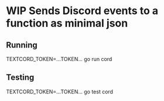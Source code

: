 # WIP Sends Discord events to a function as minimal json


## Running
TEXTCORD_TOKEN=...TOKEN... go run cord

## Testing
TEXTCORD_TOKEN=...TOKEN... go test cord
